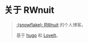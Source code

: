 # 关于 RWnuit




> [:(snowflake): RWnuit](https://github.com/dillonzq/LoveIt)  的个人博客。
>
> 基于 [hugo](https://github.com/gohugoio/hugo) 和 [LoveIt](https://dillonzq.com)。

